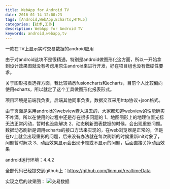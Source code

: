 ```yaml
---
title: WebApp for Android TV
date: 2016-01-14 12:00:23
tags: [Android,WebApp,Echarts,HTML5]
categories: [技术,工作]
description: WebApp for Android TV
keywords: android,webapp,tv
---
```

一款在TV上显示实时交易数据的android应用
<!--more-->
由于对android这块不是很精通，特别是android做图形化这方面，所以一开始拿到设计效果图就没有考虑用原生android来进行开发，好在项目组也没有做硬性要求。

关于图形报表选择方面，我比较熟悉fusioncharts和echarts，目前个人比较偏向使用echarts，所以就定了这个工具做图形化报表形式。

项目环境是前端我负责，后端其他同事负责，数据交互采用http协议+json格式。

由于页面是采用android的webview嵌入进去的，大家都知道webview的性能确实不咋滴。所以在使用的过程中还是存在很多问题的
1、地图图形上的地理位置光标无法正常闪动，暂时也没能解决
2、动态刷新图表数据的时候，会出现重影问题。
   数据动态刷新是调用echarts的接口方法来实现的，在web浏览器是正常的，但是在tv上就会出现重影的问题，后来没有办法就在每次刷新的时候重新init对象了，问题暂时解决
3、动画效果显示会出现卡顿或不显示的问题，后面直接关掉动画效果

android运行环境：4.4.2

全部代码已经提交到github上：https://github.com/linmuxi/realtimeData

实现之后的效果图：
![交易数据](http://7xqlat.com1.z0.glb.clouddn.com/realtimeData_2016010601.jpg)